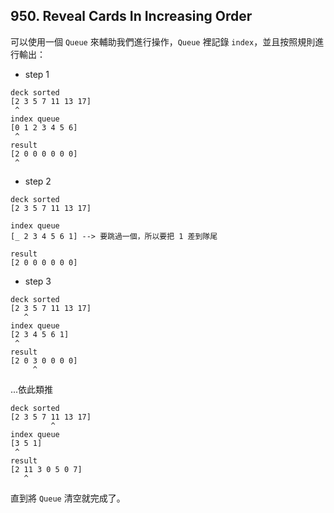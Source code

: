## 950. Reveal Cards In Increasing Order

可以使用一個 `Queue` 來輔助我們進行操作，`Queue` 裡記錄 `index`，並且按照規則進行輸出：

* step 1
```
deck sorted
[2 3 5 7 11 13 17]
 ^
index queue
[0 1 2 3 4 5 6]
 ^
result
[2 0 0 0 0 0 0]
 ^
```

* step 2
```
deck sorted
[2 3 5 7 11 13 17]

index queue
[_ 2 3 4 5 6 1] --> 要跳過一個，所以要把 1 差到隊尾

result
[2 0 0 0 0 0 0]
```

* step 3
```
deck sorted
[2 3 5 7 11 13 17]
   ^
index queue
[2 3 4 5 6 1]
 ^
result
[2 0 3 0 0 0 0]
     ^
```

...依此類推


```
deck sorted
[2 3 5 7 11 13 17]
         ^
index queue
[3 5 1]
 ^
result
[2 11 3 0 5 0 7]
   ^
```

直到將 `Queue` 清空就完成了。
